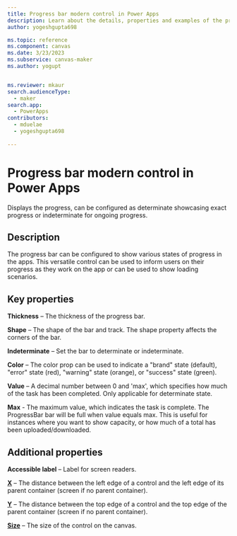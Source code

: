 ```yaml
---
title: Progress bar modern control in Power Apps
description: Learn about the details, properties and examples of the progress bar modern control in Power Apps.
author: yogeshgupta698

ms.topic: reference
ms.component: canvas
ms.date: 3/23/2023
ms.subservice: canvas-maker
ms.author: yogupt


ms.reviewer: mkaur
search.audienceType: 
  - maker
search.app: 
  - PowerApps
contributors:
  - mduelae
  - yogeshgupta698
  
---
```

# Progress bar modern control in Power Apps
Displays the progress, can be configured as determinate showcasing exact progress or indeterminate for ongoing progress.

## Description
The progress bar can be configured to show various states of progress in the apps. This versatile control can be used to inform users on their progress as they work on the app or can be used to show loading scenarios. 

## Key properties
**Thickness** – The thickness of the progress bar. 

**Shape** – The shape of the bar and track. The shape property affects the corners of the bar. 

**Indeterminate** – Set the bar to determinate or indeterminate.

**Color** – The color prop can be used to indicate a "brand" state (default), "error" state (red), "warning" state (orange), or "success" state (green).

**Value** – A decimal number between 0 and 'max', which specifies how much of the task has been completed. Only applicable for determinate state.

**Max** - The maximum value, which indicates the task is complete. The ProgressBar bar will be full when value equals max. This is useful for instances where you want to show capacity, or how much of a total has been uploaded/downloaded.


## Additional properties
**Accessible label** – Label for screen readers.

**[X](../properties-size-location.md)** – The distance between the left edge of a control and the left edge of its parent container (screen if no parent container).

**[Y](../properties-size-location.md)** – The distance between the top edge of a control and the top edge of the parent container (screen if no parent container).

**[Size](../properties-text.md)** – The size of the control on the canvas.





